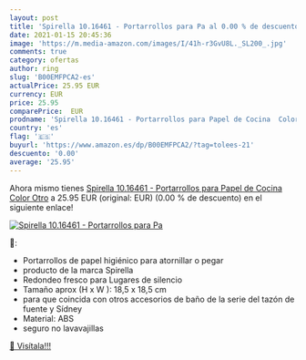 ```yaml
---
layout: post
title: 'Spirella 10.16461 - Portarrollos para Pa al 0.00 % de descuento'
date: 2021-01-15 20:45:36
image: 'https://m.media-amazon.com/images/I/41h-r3GvU8L._SL200_.jpg'
comments: true
category: ofertas
author: ring
slug: 'B00EMFPCA2-es'
actualPrice: 25.95 EUR
currency: EUR
price: 25.95
comparePrice:  EUR
prodname: 'Spirella 10.16461 - Portarrollos para Papel de Cocina  Color Otro'
country: 'es'
flag: '🇪🇸'
buyurl: 'https://www.amazon.es/dp/B00EMFPCA2/?tag=tolees-21'
descuento: '0.00'
average: '25.95'
---
```


Ahora mismo tienes [Spirella 10.16461 - Portarrollos para Papel de Cocina  Color Otro](https://www.amazon.es/dp/B00EMFPCA2/?tag=tolees-21) a 25.95 EUR (original:  EUR) (0.00 %  de descuento) en el siguiente enlace!

[![Spirella 10.16461 - Portarrollos para Pa](https://m.media-amazon.com/images/I/41h-r3GvU8L._SL200_.jpg)](https://www.amazon.es/dp/B00EMFPCA2/?tag=tolees-21)

🔎:

- Portarrollos de papel higiénico para atornillar o pegar
- producto de la marca Spirella
- Redondeo fresco para Lugares de silencio
- Tamaño aprox (H x W ): 18,5 x 18,5 cm
- para que coincida con otros accesorios de baño de la serie del tazón de fuente y Sídney
- Material: ABS
- seguro no lavavajillas

[🛒 Visítala!!!](https://www.amazon.es/dp/B00EMFPCA2/?tag=tolees-21)
